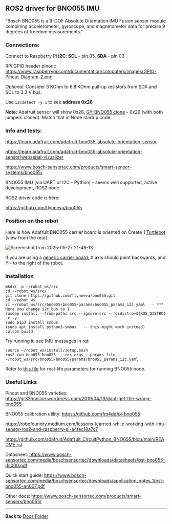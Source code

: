 ## ROS2 driver for BNO055 IMU

"Bosch BNO055 is a 9-DOF Absolute Orientation IMU Fusion sensor module combining accelerometer, gyroscope, and magnetometer data for precise 9 degrees of freedom measurements."

### Connections:

Connect to Raspberry Pi  **I2C**: **SCL** - pin 05, **SDA** - pin 03

RPi GPIO header pinout: https://www.raspberrypi.com/documentation/computers/images/GPIO-Pinout-Diagram-2.png

_Optional:_ Consider 3 KOhm to 6.8 KOhm pull-up resistors from SDA and SCL to 3.3 V bus.

Use ```i2cdetect -y 1``` to see **address 0x28**

**Note:** Adafruit sensor will show 0x28, [GY-BNO055 clone](https://www.amazon.com/dp/B0D47G672B) - 0x29 (with both jumpers closed). Match that in Node startup code.

### Info and tests:

https://learn.adafruit.com/adafruit-bno055-absolute-orientation-sensor

https://learn.adafruit.com/adafruit-bno055-absolute-orientation-sensor/webserial-visualizer

https://www.bosch-sensortec.com/products/smart-sensor-systems/bno055/

BNO055 IMU (via UART or I2C - Python) - seems well supported, active development, ROS2 node

ROS2 driver code is here:

https://github.com/flynneva/bno055

### Position on the robot

Here is how Adafruit BNO055 carrier board is oriented on Create 1 [Turtlebot](https://photos.app.goo.gl/ED3YbmNRm4kKt3V5A) (view from the rear):

![Screenshot from 2025-05-27 21-48-13](https://github.com/user-attachments/assets/861db7a1-cb60-4215-b6bc-52361d92a453)

If you are using a [generic carrier board](https://www.amazon.com/dp/B0D47G672B), X axis should point backwards, and Y - to the right of the robot.

### Installation
```
mkdir -p ~/robot_ws/src
cd ~/robot_ws/src/
git clone https://github.com/flynneva/bno055.git
cd ~/robot_ws
vi ~/robot_ws/src/bno055/bno055/params/bno055_params_i2c.yaml   - *** Here you change i2c_bus to 1
rosdep install --from-paths src --ignore-src --rosdistro=${ROS_DISTRO} -r -y
sudo pip3 install smbus
(sudo apt install python3-smbus   -- this might work instead)
colcon build
``` 
Try running it, see IMU messages in rqt:
``` 
source ~/robot_ws/install/setup.bash
ros2 run bno055 bno055  --ros-args --params-file ~/robot_ws/src/bno055/bno055/params/bno055_params_i2c.yaml
```
Refer to [this file](https://github.com/slgrobotics/articubot_one/blob/dev/robots/turtle/launch/myturtle.py) for real-life parameters for running BNO055 node.

### Useful Links

Pinout and BNO055 varieties: https://gr33nonline.wordpress.com/2019/04/19/dont-get-the-wrong-bno055

BNO055 calibration utility: https://github.com/fm4dd/pi-bno055

https://robofoundry.medium.com/lessons-learned-while-working-with-imu-sensor-ros2-and-raspberry-pi-a4fec18a7c7

https://github.com/adafruit/Adafruit_CircuitPython_BNO055/blob/main/README.rst

Datasheet: https://www.bosch-sensortec.com/media/boschsensortec/downloads/datasheets/bst-bno055-ds000.pdf

Quick start guide: https://www.bosch-sensortec.com/media/boschsensortec/downloads/application_notes_1/bst-bno055-an007.pdf

Other docs: https://www.bosch-sensortec.com/products/smart-sensors/bno055/

----------------

**Back to** [Docs Folder](https://github.com/slgrobotics/robots_bringup/tree/main/Docs)


